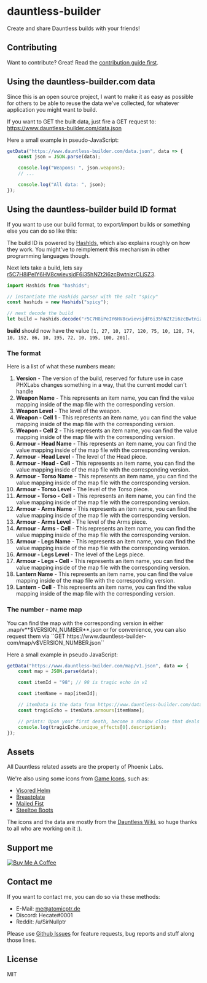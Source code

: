 # dauntless-builder

Create and share Dauntless builds with your friends!

## Contributing

Want to contribute? Great! Read the [contribution guide first](CONTRIBUTING.md).

## Using the dauntless-builder.com data

Since this is an open source project, I want to make it as easy as possible for others to be able
to reuse the data we've collected, for whatever application you might want to build.

If you want to GET the built data, just fire a GET request to: https://www.dauntless-builder.com/data.json

Here a small example in pseudo-JavaScript:

```js
getData("https://www.dauntless-builder.com/data.json", data => {
    const json = JSON.parse(data);

    console.log("Weapons: ", json.weapons);
    // ...

    console.log("All data: ", json);
});
```

## Using the dauntless-builder build ID format

If you want to use our build format, to export/import builds or something else you can do so like this:

The build ID is powered by [HashIds](https://hashids.org/), which also explains roughly on how they work. You might've
to reimplement this mechanism in other programming languages though.

Next lets take a build, lets say [r5C7H8iPeIY6HV8cwievsjdF6i35hNZt2i6zcBwtnizrCLjSZ3](https://www.dauntless-builder.com/b/r5C7H8iPeIY6HV8cwievsjdF6i35hNZt2i6zcBwtnizrCLjSZ3).

```js
import Hashids from "hashids";

// instantiate the Hashids parser with the salt "spicy"
const hashids = new Hashids("spicy");

// next decode the build
let build = hashids.decode("r5C7H8iPeIY6HV8cwievsjdF6i35hNZt2i6zcBwtnizrCLjSZ3");
```

**build** should now have the value ``[1, 27, 10, 177, 120, 75, 10, 120, 74, 10, 192, 86, 10, 195, 72, 10, 195, 100, 201]``.

### The format

Here is a list of what these numbers mean:

1. **Version** - The version of the build, reserved for future use in case PHXLabs changes something in a way, that the current model can't handle
2. **Weapon Name** - This represents an item name, you can find the value mapping inside of the map file with the corresponding version.
3. **Weapon Level** - The level of the weapon.
4. **Weapon - Cell 1** - This represents an item name, you can find the value mapping inside of the map file with the corresponding version.
5. **Weapon - Cell 2** - This represents an item name, you can find the value mapping inside of the map file with the corresponding version.
6. **Armour - Head Name** - This represents an item name, you can find the value mapping inside of the map file with the corresponding version.
7. **Armour - Head Level** - The level of the Head piece.
8. **Armour - Head - Cell** - This represents an item name, you can find the value mapping inside of the map file with the corresponding version.
9. **Armour - Torso Name** - This represents an item name, you can find the value mapping inside of the map file with the corresponding version.
10. **Armour - Torso Level** - The level of the Torso piece.
11. **Armour - Torso - Cell** - This represents an item name, you can find the value mapping inside of the map file with the corresponding version.
12. **Armour - Arms Name** - This represents an item name, you can find the value mapping inside of the map file with the corresponding version.
13. **Armour - Arms Level** - The level of the Arms piece.
14. **Armour - Arms - Cell** - This represents an item name, you can find the value mapping inside of the map file with the corresponding version.
15. **Armour - Legs Name** - This represents an item name, you can find the value mapping inside of the map file with the corresponding version.
16. **Armour - Legs Level** - The level of the Legs piece.
17. **Armour - Legs - Cell** - This represents an item name, you can find the value mapping inside of the map file with the corresponding version.
18. **Lantern Name** - This represents an item name, you can find the value mapping inside of the map file with the corresponding version.
19. **Lantern - Cell** - This represents an item name, you can find the value mapping inside of the map file with the corresponding version.

### The number - name map

You can find the map with the corresponding version in either .map/v**$VERSION_NUMBER**.json or for convenience, you can also
request them via ``GET https://www.dauntless-builder-com/map/v$VERSION_NUMBER.json``

Here a small example in pseudo JavaScript:

```js
getData("https://www.dauntless-builder.com/map/v1.json", data => {
    const map = JSON.parse(data);

    const itemId = "98"; // 98 is tragic echo in v1

    const itemName = map[itemId];

    // itemData is the data from https://www.dauntless-builder.com/data.json
    const tragicEcho = itemData.armours[itemName];

    // prints: Upon your first death, become a shadow clone that deals 100% increased damage for 15 seconds.
    console.log(tragicEcho.unique_effects[0].description);
});
```

## Assets

All Dauntless related assets are the property of Phoenix Labs.

We're also using some icons from [Game Icons](https://game-icons.net/), such as:

* [Visored Helm](/assets/icons/general/Head.png)
* [Breastplate](/assets/icons/general/Torso.png)
* [Mailed Fist](/assets/icons/general/Arms.png)
* [Steeltoe Boots](/assets/icons/general/Legs.png)

The icons and the data are mostly from the [Dauntless Wiki](https://dauntless.gamepedia.com/Dauntless_Wiki), so huge thanks
to all who are working on it :).

## Support me

<a href="https://www.buymeacoffee.com/atomicptr" target="_blank"><img src="https://www.buymeacoffee.com/assets/img/custom_images/orange_img.png" alt="Buy Me A Coffee" style="height: auto !important;width: auto !important;" ></a>

## Contact me

If you want to contact me, you can do so via these methods:

* E-Mail: me@atomicptr.de
* Discord: Hecate#0001
* Reddit: /u/SirNullptr

Please use [Github Issues](https://github.com/atomicptr/dauntless-builder/issues) for feature requests, bug reports and stuff along those lines.

## License

MIT